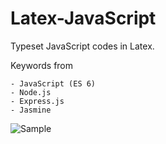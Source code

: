 # Latex-JavaScript
Typeset JavaScript codes in Latex.

Keywords from

    - JavaScript (ES 6)
    - Node.js
    - Express.js
    - Jasmine


![Sample](https://cloud.githubusercontent.com/assets/5876481/26283292/5fb693fa-3dda-11e7-8276-5fb2b315dced.png)
